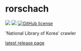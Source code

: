 # rorschach

![](https://img.shields.io/badge/language-Rust-red) ![](https://img.shields.io/badge/version-1.0.0-brightgreen) [![GitHub license](https://img.shields.io/badge/license-MIT-blue.svg)]() 

'National Library of Korea' crawler

[latest release page](https://github.com/myyrakle/rorschach/releases/tag/release)
